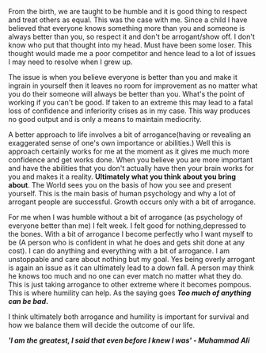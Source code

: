From the birth, we are taught to be humble and it is good thing to respect and treat others as equal. This was the case with me.
Since a child I have believed that everyone knows something more than you and someone is always better than you, so respect it
and don't be arrogant/show off.
I don't know who put that thought into my head. Must have been some loser. This thought would made me a poor competitor and hence
lead to a lot of issues I may need to resolve when I grew up.

The issue is when you believe everyone is better than you and make it ingrain in yourself then it leaves no room for improvement as
no matter what you do their someone will always be better than you. What's the point of working if you can't be good. If taken to an 
extreme this may lead to a fatal loss of confidence and inferiority crises as in my case. This way produces no good output and is
only a means to maintain mediocrity. 

A better approach to life involves a bit of arrogance(having or revealing an exaggerated sense of one's own importance or abilities.)
Well this is approach certainly works for me  at the moment as it gives me much more confidence and get works done. When you believe you are more important
and have the abilities that you don't actually have then your brain works for you and makes it a reality. __Ultimately what you think about 
you bring about__. The World sees you on the basis of how you see and present yourself.
This is the main basis of human psychology and why a lot of arrogant people are successful. Growth occurs only with a 
bit of arrogance. 

For me when I was humble without a bit of arrogance (as psychology of everyone better than me) I felt week. I felt good for nothing,depressed 
to the bones. With a bit of arrogance I become perfectly who I want myself to be (A person who is confident in what he does and gets shit done at any cost).
I can do anything and everything with a bit of arrogance. I am unstoppable and care about nothing but my goal.
Yes being overly arrogant is again an issue as it can ultimately lead to a down fall. A person may think he knows too much and no one can ever match no matter what they do. This is just taking arrogance to other extreme where it becomes pompous. This is where humility can help. As the saying goes __*Too much of anything can be bad*.__

I think ultimately both arrogance and humility is important for survival and how we balance them will decide the outcome of our life.

__*'I am the greatest, I said that even before I knew I was' - Muhammad Ali*__

